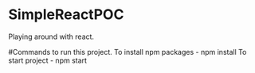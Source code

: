 # SimpleReactPOC
Playing around with react.

#Commands to run this project.
To install npm packages - npm install
To start project - npm start